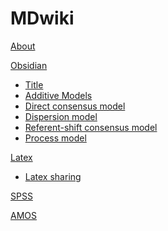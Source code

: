 # MDwiki

[About](index.md)

[Obsidian]()

  * [Title](Obsidian/Title.md)
  * [Additive Models](Obsidian/Additive_Models.md)
  * [Direct consensus model](Obsidian/Direct_consensus_model.md)
  * [Dispersion model](Obsidian/Dispersion_model.md)
  * [Referent-shift consensus model](Obsidian/Referent-shift_consensus_model.md)
  * [Process model](Obsidian/Process_model.md)

[Latex]()

  * [Latex sharing](Latex/Latex.md)

[SPSS](SPSS/SPSS.md)

[AMOS](AMOS/AMOS.md)








<script src="https://polyfill.io/v3/polyfill.min.js?features=es6"></script>
<script id="MathJax-script" async src="https://cdn.jsdelivr.net/npm/mathjax@3/es5/tex-mml-chtml.js"></script>

